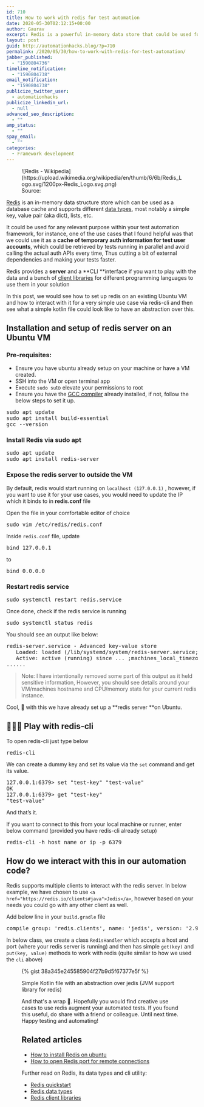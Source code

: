 ```yaml
---
id: 710
title: How to work with redis for test automation
date: 2020-05-30T02:12:15+00:00
author: Gaurav
excerpt: Redis is a powerful in-memory data store that could be used for a variety of test automation use cases. In this post, we setup a redis server on an ubuntu VM and see how we can use redis-cli and a simple Kotlin class to interact with our server.
layout: post
guid: http://automationhacks.blog/?p=710
permalink: /2020/05/30/how-to-work-with-redis-for-test-automation/
jabber_published:
  - "1590804736"
timeline_notification:
  - "1590804738"
email_notification:
  - "1590804738"
publicize_twitter_user:
  - automationhacks
publicize_linkedin_url:
  - null
advanced_seo_description:
  - ""
amp_status:
  - ""
spay_email:
  - ""
categories:
  - Framework development
---
```

<figure class="wp-block-image is-style-rounded">![Redis - Wikipedia](https://upload.wikimedia.org/wikipedia/en/thumb/6/6b/Redis_Logo.svg/1200px-Redis_Logo.svg.png)<figcaption>Source: <https://en.wikipedia.org/wiki/Redis></figcaption></figure> 

<a rel="noopener" href="https://redis.io/" target="_blank">Redis</a> is an in-memory data structure store which can be used as a database cache and supports different <a rel="noopener" href="https://redis.io/topics/data-types-intro" target="_blank">data types</a>, most notably a simple key, value pair (aka dict), lists, etc.

It could be used for any relevant purpose within your test automation framework, for instance, one of the use cases that I found helpful was that we could use it as a **cache of temporary auth information for test user accounts**, which could be retrieved by tests running in parallel and avoid calling the actual auth APIs every time, Thus cutting a bit of external dependencies and making your tests faster.

Redis provides a **server** and a **CLI&nbsp;**interface if you want to play with the data and a bunch of <a href="https://redis.io/clients" target="_blank" rel="noopener">client libraries</a> for different programming languages to use them in your solution

In this post, we would see how to set up redis on an existing Ubuntu VM and how to interact with it for a very simple use case via redis-cli and then see what a simple kotlin file could look like to have an abstraction over this.

## Installation and setup of redis server on an Ubuntu VM

### Pre-requisites:

  * Ensure you have ubuntu already setup on your machine or have a VM created.
  * SSH into the VM or open terminal app
  * Execute `sudo su`to elevate your permissions to root
  * Ensure you have the <a rel="noopener" href="https://linuxize.com/post/how-to-install-gcc-compiler-on-ubuntu-18-04/" target="_blank">GCC compiler</a> <span style="color:var(--color-text);">already installed, if not, follow the below steps to set it up.</span>

<pre class="wp-block-syntaxhighlighter-code">sudo apt update
sudo apt install build-essential
gcc --version</pre>

### Install Redis via sudo apt

<pre class="wp-block-syntaxhighlighter-code">sudo apt update
sudo apt install redis-server</pre>

### Expose the redis server to outside the VM

By default, redis would start running on `localhost (127.0.0.1)` , however, if you want to use it for your use cases, you would need to update the IP which it binds to in **redis.conf** file

Open the file in your comfortable editor of choice

<pre class="wp-block-syntaxhighlighter-code">sudo vim /etc/redis/redis.conf</pre>

Inside `redis.conf` file, update

<pre class="wp-block-syntaxhighlighter-code">bind 127.0.0.1</pre>

to

<pre class="wp-block-syntaxhighlighter-code">bind 0.0.0.0</pre>

### Restart redis service

<pre class="wp-block-syntaxhighlighter-code">sudo systemctl restart redis.service</pre>

Once done, check if the redis service is running

<pre class="wp-block-syntaxhighlighter-code">sudo systemctl status redis</pre>

You should see an output like below:

<pre class="wp-block-syntaxhighlighter-code">redis-server.service - Advanced key-value store
   Loaded: loaded (/lib/systemd/system/redis-server.service; enabled; vendor preset: enabled)
   Active: active (running) since ... ;machines_local_timezone...;; 4min 15s ago
......</pre>

<blockquote class="wp-block-quote">
  <p>
    Note: I have intentionally removed some part of this output as it held sensitive information, However, you should see details around your VM/machines hostname and CPU/memory stats for your current redis instance.
  </p>
</blockquote>

Cool, 🥳 with this we have already set up a **redis server&nbsp;**on Ubuntu.

## 🤾🏻‍♂️ Play with redis-cli

To open redis-cli just type below

<pre class="wp-block-syntaxhighlighter-code">redis-cli</pre>

We can create a dummy key and set its value via the `set` command and get its value.

<pre class="wp-block-syntaxhighlighter-code">127.0.0.1:6379&gt; set "test-key" "test-value"
OK
127.0.0.1:6379&gt; get "test-key"
"test-value"</pre>

And that’s it.

If you want to connect to this from your local machine or runner, enter below command (provided you have redis-cli already setup)

<pre class="wp-block-syntaxhighlighter-code">redis-cli -h host_name_or_ip -p 6379</pre>

## How do we interact with this in our automation code?

Redis supports multiple clients to interact with the redis server. In below example, we have chosen to use `<a href="https://redis.io/clients#java">Jedis</a>`, however based on your needs you could go with any other client as well.

Add below line in your `build.gradle` file

<pre class="wp-block-syntaxhighlighter-code">compile group: 'redis.clients', name: 'jedis', version: '2.9.0'</pre>

In below class, we create a class `RedisHandler` which accepts a host and port (where your redis server is running) and then has simple `get(key)` and `put(key, value)` methods to work with redis (quite similar to how we used the `cli` above)<figure class="wp-block-embed is-type-rich">

{% gist 38a345e245585904f27b9d5f67377e5f %}

Simple Kotlin file with an abstraction over jedis (JVM support library for redis)


And that's a wrap 🥳. Hopefully you would find creative use cases to use redis augment your automated tests. If you found this useful, do share with a friend or colleague. Until next time. Happy testing and automating! 

## Related articles

<ul class="ak-ul">
  <li>
    <a href="https://www.digitalocean.com/community/tutorials/how-to-install-and-secure-redis-on-ubuntu-18-04">How to install Redis on ubuntu</a>
  </li>
  <li>
    <a href="https://stackoverflow.com/questions/19091087/open-redis-port-for-remote-connections">How to open Redis port for remote connections</a>
  </li>
</ul>

Further read on Redis, its data types and cli utility:

<ul class="ak-ul">
  <li>
    <a href="https://redis.io/topics/quickstart">Redis quickstart</a>
  </li>
  <li>
    <a href="https://redis.io/topics/data-types-intro">Redis data types</a>
  </li>
  <li>
    <a href="https://redis.io/clients#java">Redis client libraries</a>
  </li>
</ul>